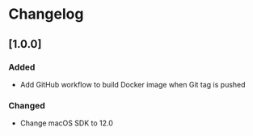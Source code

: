# Changelog
## [1.0.0]
### Added
- Add GitHub workflow to build Docker image when Git tag is pushed
### Changed
- Change macOS SDK to 12.0
